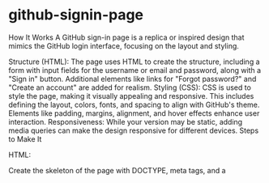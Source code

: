 # github-signin-page
How It Works
A GitHub sign-in page is a replica or inspired design that mimics the GitHub login interface, focusing on the layout and styling.

Structure (HTML): The page uses HTML to create the structure, including a form with input fields for the username or email and password, along with a "Sign in" button. Additional elements like links for "Forgot password?" and "Create an account" are added for realism.
Styling (CSS): CSS is used to style the page, making it visually appealing and responsive. This includes defining the layout, colors, fonts, and spacing to align with GitHub's theme. Elements like padding, margins, alignment, and hover effects enhance user interaction.
Responsiveness: While your version may be static, adding media queries can make the design responsive for different devices.
Steps to Make It


HTML:

Create the skeleton of the page with DOCTYPE, meta tags, and a <title>.
Add a container <div> for all the elements.
Add an <h1> for the title.
Use <form> to include labeled input fields for username/email and password.
Add a submit button and links for "Forgot password?" and "Create an account."
CSS:

Apply global styles like font-family, background color, and layout alignment using flexbox.
Style the form fields, button, and links for consistency and to mimic GitHub's appearance.
Add hover effects to buttons and links for interactivity.
Enhancements:

Use vh, em, % for flexible layout scaling.
Add CSS transitions for smooth hover effects.
Include media queries for responsiveness (optional).
Test:

Test the design in a browser to ensure it looks good.
Debug any alignment or responsiveness issues.
